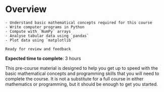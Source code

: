 # Overview

<!-- **Question**: What do you need to know before starting this course? -->

```{admonition} Objectives
- Understand basic mathematical concepts required for this course
- Write computer programs in Python
- Compute with `NumPy` arrays
- Analyse tabular data using `pandas`
- Plot data using `matplotlib`
```

```{admonition} Status
Ready for review and feedback
```

**Expected time to complete**: 3 hours

This pre-course material is designed to help you get up to speed with the basic mathematical concepts and programming skills that you will need to complete the course. It is not a substitute for a full course in either mathematics or programming, but it should be enough to get you started.
